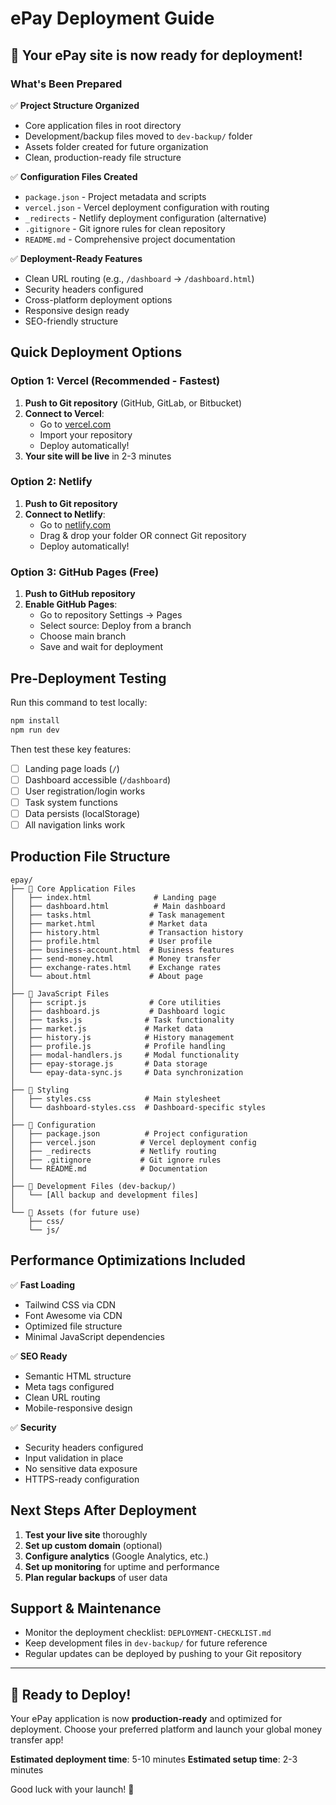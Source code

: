 # ePay Deployment Guide

## 🚀 Your ePay site is now ready for deployment!

### What's Been Prepared

✅ **Project Structure Organized**
- Core application files in root directory
- Development/backup files moved to `dev-backup/` folder
- Assets folder created for future organization
- Clean, production-ready file structure

✅ **Configuration Files Created**
- `package.json` - Project metadata and scripts
- `vercel.json` - Vercel deployment configuration with routing
- `_redirects` - Netlify deployment configuration (alternative)
- `.gitignore` - Git ignore rules for clean repository
- `README.md` - Comprehensive project documentation

✅ **Deployment-Ready Features**
- Clean URL routing (e.g., `/dashboard` → `/dashboard.html`)
- Security headers configured
- Cross-platform deployment options
- Responsive design ready
- SEO-friendly structure

## Quick Deployment Options

### Option 1: Vercel (Recommended - Fastest)
1. **Push to Git repository** (GitHub, GitLab, or Bitbucket)
2. **Connect to Vercel**:
   - Go to [vercel.com](https://vercel.com)
   - Import your repository
   - Deploy automatically!
3. **Your site will be live** in 2-3 minutes

### Option 2: Netlify
1. **Push to Git repository**
2. **Connect to Netlify**:
   - Go to [netlify.com](https://netlify.com)
   - Drag & drop your folder OR connect Git repository
   - Deploy automatically!

### Option 3: GitHub Pages (Free)
1. **Push to GitHub repository**
2. **Enable GitHub Pages**:
   - Go to repository Settings → Pages
   - Select source: Deploy from a branch
   - Choose main branch
   - Save and wait for deployment

## Pre-Deployment Testing

Run this command to test locally:
```bash
npm install
npm run dev
```

Then test these key features:
- [ ] Landing page loads (`/`)
- [ ] Dashboard accessible (`/dashboard`)
- [ ] User registration/login works
- [ ] Task system functions
- [ ] Data persists (localStorage)
- [ ] All navigation links work

## Production File Structure

```
epay/
├── 📁 Core Application Files
│   ├── index.html              # Landing page
│   ├── dashboard.html          # Main dashboard
│   ├── tasks.html             # Task management
│   ├── market.html            # Market data
│   ├── history.html           # Transaction history
│   ├── profile.html           # User profile
│   ├── business-account.html  # Business features
│   ├── send-money.html        # Money transfer
│   ├── exchange-rates.html    # Exchange rates
│   └── about.html             # About page
│
├── 📁 JavaScript Files
│   ├── script.js              # Core utilities
│   ├── dashboard.js           # Dashboard logic
│   ├── tasks.js              # Task functionality
│   ├── market.js             # Market data
│   ├── history.js            # History management
│   ├── profile.js            # Profile handling
│   ├── modal-handlers.js     # Modal functionality
│   ├── epay-storage.js       # Data storage
│   └── epay-data-sync.js     # Data synchronization
│
├── 📁 Styling
│   ├── styles.css            # Main stylesheet
│   └── dashboard-styles.css  # Dashboard-specific styles
│
├── 📁 Configuration
│   ├── package.json          # Project configuration
│   ├── vercel.json          # Vercel deployment config
│   ├── _redirects           # Netlify routing
│   ├── .gitignore           # Git ignore rules
│   └── README.md            # Documentation
│
├── 📁 Development Files (dev-backup/)
│   └── [All backup and development files]
│
└── 📁 Assets (for future use)
    ├── css/
    └── js/
```

## Performance Optimizations Included

✅ **Fast Loading**
- Tailwind CSS via CDN
- Font Awesome via CDN
- Optimized file structure
- Minimal JavaScript dependencies

✅ **SEO Ready**
- Semantic HTML structure
- Meta tags configured
- Clean URL routing
- Mobile-responsive design

✅ **Security**
- Security headers configured
- Input validation in place
- No sensitive data exposure
- HTTPS-ready configuration

## Next Steps After Deployment

1. **Test your live site** thoroughly
2. **Set up custom domain** (optional)
3. **Configure analytics** (Google Analytics, etc.)
4. **Set up monitoring** for uptime and performance
5. **Plan regular backups** of user data

## Support & Maintenance

- Monitor the deployment checklist: `DEPLOYMENT-CHECKLIST.md`
- Keep development files in `dev-backup/` for future reference
- Regular updates can be deployed by pushing to your Git repository

---

## 🎉 Ready to Deploy!

Your ePay application is now **production-ready** and optimized for deployment. Choose your preferred platform and launch your global money transfer app!

**Estimated deployment time**: 5-10 minutes
**Estimated setup time**: 2-3 minutes

Good luck with your launch! 🚀

